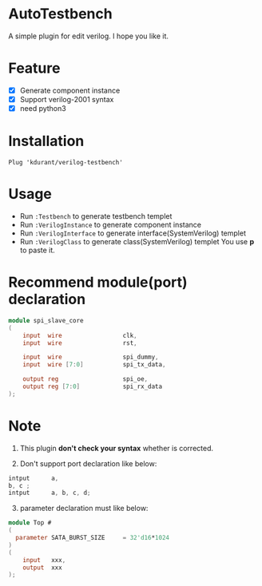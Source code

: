 # AutoTestbench
A simple plugin for edit verilog. I hope you like it.

# Feature
- [x] Generate component instance
- [x] Support verilog-2001 syntax
- [x] need python3

# Installation
```viml
Plug 'kdurant/verilog-testbench'
```

# Usage
* Run `:Testbench` to generate testbench templet
* Run `:VerilogInstance` to generate component instance
* Run `:VerilogInterface` to generate interface(SystemVerilog) templet
* Run `:VerilogClass` to generate class(SystemVerilog) templet
You use **p** to paste it.

# Recommend module(port) declaration
```verilog
module spi_slave_core
(
    input  wire                 clk,
    input  wire                 rst,

    input  wire                 spi_dummy,
    input  wire [7:0]           spi_tx_data,

    output reg                  spi_oe,
    output reg [7:0]            spi_rx_data
);
```

# Note
1. This plugin **don't check your syntax** whether is corrected. 

2. Don't support port declaration like below:

```verilog
intput      a,
b, c ;
intput      a, b, c, d;
```

3. parameter declaration must like below:
```verilog
module Top #
(
  parameter SATA_BURST_SIZE     = 32'd16*1024
)
(
    input   xxx,
    output  xxx
);
```
